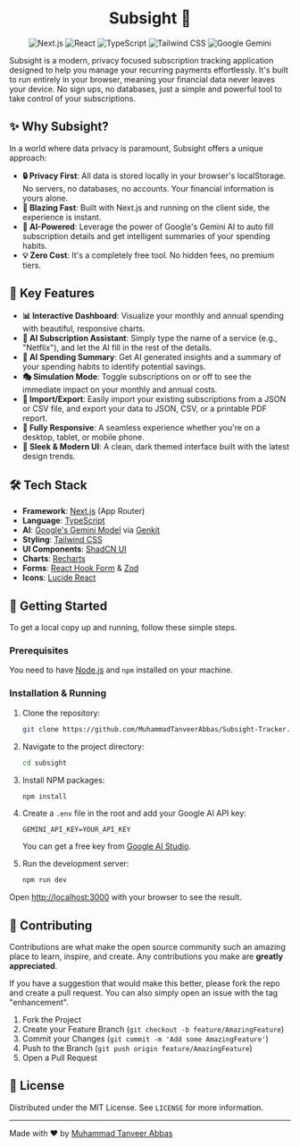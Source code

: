 <h1 align="center">Subsight 🎯</h1>
<p align="center">
  <img src="https://img.shields.io/badge/Next.js-000000?style=for-the-badge&logo=nextdotjs&logoColor=white" alt="Next.js" />
  <img src="https://img.shields.io/badge/React-20232A?style=for-the-badge&logo=react&logoColor=61DAFB" alt="React" />
  <img src="https://img.shields.io/badge/TypeScript-3178C6?style=for-the-badge&logo=typescript&logoColor=white" alt="TypeScript" />
  <img src="https://img.shields.io/badge/Tailwind_CSS-38B2AC?style=for-the-badge&logo=tailwind-css&logoColor=white" alt="Tailwind CSS" />
  <img src="https://img.shields.io/badge/Google_Gemini-4285F4?style=for-the-badge&logo=google-gemini&logoColor=white" alt="Google Gemini" />
</p>

Subsight is a modern, privacy focused subscription tracking application designed to help you manage your recurring payments effortlessly. It's built to run entirely in your browser, meaning your financial data never leaves your device. No sign ups, no databases, just a simple and powerful tool to take control of your subscriptions.

## ✨ Why Subsight?

In a world where data privacy is paramount, Subsight offers a unique approach:

- **🔒 Privacy First**: All data is stored locally in your browser's localStorage. No servers, no databases, no accounts. Your financial information is yours alone.
- **🚀 Blazing Fast**: Built with Next.js and running on the client side, the experience is instant.
- **🤖 AI-Powered**: Leverage the power of Google's Gemini AI to auto fill subscription details and get intelligent summaries of your spending habits.
- **💡 Zero Cost**: It's a completely free tool. No hidden fees, no premium tiers.

## 🌟 Key Features

- **📊 Interactive Dashboard**: Visualize your monthly and annual spending with beautiful, responsive charts.
- **🤖 AI Subscription Assistant**: Simply type the name of a service (e.g., "Netflix"), and let the AI fill in the rest of the details.
- **🧠 AI Spending Summary**: Get AI generated insights and a summary of your spending habits to identify potential savings.
- **🎭 Simulation Mode**: Toggle subscriptions on or off to see the immediate impact on your monthly and annual costs.
- **🔄 Import/Export**: Easily import your existing subscriptions from a JSON or CSV file, and export your data to JSON, CSV, or a printable PDF report.
- **📱 Fully Responsive**: A seamless experience whether you're on a desktop, tablet, or mobile phone.
- **🎨 Sleek & Modern UI**: A clean, dark themed interface built with the latest design trends.

## 🛠️ Tech Stack

- **Framework**: [Next.js](https://nextjs.org/) (App Router)
- **Language**: [TypeScript](https://www.typescriptlang.org/)
- **AI**: [Google's Gemini Model](https://deepmind.google/technologies/gemini/) via [Genkit](https://firebase.google.com/docs/genkit)
- **Styling**: [Tailwind CSS](https://tailwindcss.com/)
- **UI Components**: [ShadCN UI](https://ui.shadcn.com/)
- **Charts**: [Recharts](https://recharts.org/)
- **Forms**: [React Hook Form](https://react-hook-form.com/) & [Zod](https://zod.dev/)
- **Icons**: [Lucide React](https://lucide.dev/)

## 🚀 Getting Started

To get a local copy up and running, follow these simple steps.

### Prerequisites

You need to have [Node.js](https://nodejs.org/) and `npm` installed on your machine.

### Installation & Running

1.  Clone the repository:
    ```sh
    git clone https://github.com/MuhammadTanveerAbbas/Subsight-Tracker.git
    ```
2.  Navigate to the project directory:
    ```sh
    cd subsight
    ```
3.  Install NPM packages:
    ```sh
    npm install
    ```
4.  Create a `.env` file in the root and add your Google AI API key:

    ```
    GEMINI_API_KEY=YOUR_API_KEY
    ```

    You can get a free key from [Google AI Studio](https://aistudio.google.com/app/apikey).

5.  Run the development server:
    ```sh
    npm run dev
    ```

Open [http://localhost:3000](http://localhost:3000) with your browser to see the result.

## 🤝 Contributing

Contributions are what make the open source community such an amazing place to learn, inspire, and create. Any contributions you make are **greatly appreciated**.

If you have a suggestion that would make this better, please fork the repo and create a pull request. You can also simply open an issue with the tag "enhancement".

1.  Fork the Project
2.  Create your Feature Branch (`git checkout -b feature/AmazingFeature`)
3.  Commit your Changes (`git commit -m 'Add some AmazingFeature'`)
4.  Push to the Branch (`git push origin feature/AmazingFeature`)
5.  Open a Pull Request

## 📄 License

Distributed under the MIT License. See `LICENSE` for more information.

---

Made with ❤️ by [Muhammad Tanveer Abbas](https://github.com/muhammadtanveerabbas)
